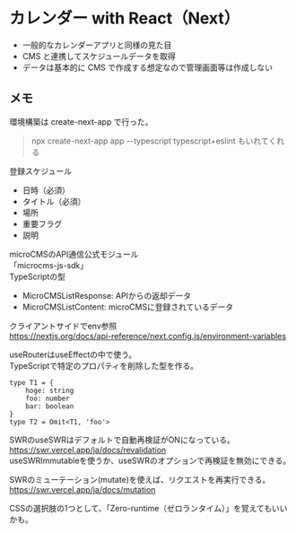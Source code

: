 # カレンダー with React（Next）

- 一般的なカレンダーアプリと同様の見た目
- CMS と連携してスケジュールデータを取得
- データは基本的に CMS で作成する想定なので管理画面等は作成しない

## メモ

環境構築は create-next-app で行った。  

> npx create-next-app app --typescript
> typescript+eslint もいれてくれる

登録スケジュール  
- 日時（必須）
- タイトル（必須）
- 場所
- 重要フラグ
- 説明

microCMSのAPI通信公式モジュール  
「microcms-js-sdk」  
TypeScriptの型  
- MicroCMSListResponse<T>: APIからの返却データ
- MicroCMSListContent: microCMSに登録されているデータ

クライアントサイドでenv参照  
https://nextjs.org/docs/api-reference/next.config.js/environment-variables  

useRouterはuseEffectの中で使う。  
TypeScriptで特定のプロパティを削除した型を作る。  
```
type T1 = {
    hoge: string
    foo: number
    bar: boolean
}
type T2 = Omit<T1, 'foo'>
```

SWRのuseSWRはデフォルトで自動再検証がONになっている。  
https://swr.vercel.app/ja/docs/revalidation  
useSWRImmutableを使うか、useSWRのオプションで再検証を無効にできる。  

SWRのミューテーション(mutate)を使えば、リクエストを再実行できる。  
https://swr.vercel.app/ja/docs/mutation  

CSSの選択肢の1つとして、「Zero-runtime（ゼロランタイム）」を覚えてもいいかも。  